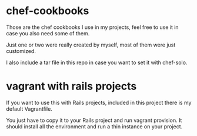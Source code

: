 chef-cookbooks
==============

Those are the chef cookbooks I use in my projects, feel free to use it in case you also need some of them.

Just one or two were really created by myself, most of them were just customized.

I also include a tar file in this repo in case you want to set it with chef-solo.

vagrant with rails projects
=============

If you want to use this with Rails projects, included in this project there is my default Vagrantfile.

You just have to copy it to your Rails project and run vagrant provision. It should install all the environment and run a thin instance on your project.

